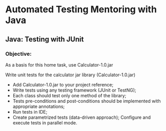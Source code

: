 # Automated Testing Mentoring with Java

## Java: Testing with JUnit

### Objective: 

As a basis for this home task, use Calculator-1.0.jar 

Write unit tests for the calculator jar  library (Calculator-1.0.jar)
- Add Calculator-1.0.jar to your project reference;
- Write tests using any testing framework (JUnit or TestNG);
- Each class should test only one method of the library;
- Tests pre-conditions and post-conditions should be implemented with appropriate annotations;
- Run tests in IDE;
- Create parametrized tests (data-driven approach);
Configure and execute tests in parallel mode.
